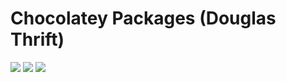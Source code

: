# Chocolatey Packages (Douglas Thrift)

[![](https://img.shields.io/appveyor/ci/douglaswth/chocolatey-packages/master.svg?style=flat-square)](https://ci.appveyor.com/project/douglaswth/chocolatey-packages/branch/master)
[![](https://img.shields.io/badge/gist-update%20status-blue.svg?style=flat-square)](https://gist.github.com/douglaswth/d98014ed4fcaa5cc65bb902f21ce366a)
[![](https://img.shields.io/badge/chocolatey-douglaswth-884b2e.svg?style=flat-square)](https://chocolatey.org/profiles/douglaswth)

